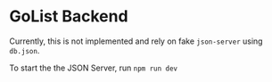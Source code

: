 # GoList Backend

Currently, this is not implemented and rely on fake `json-server` using `db.json`.

To start the the JSON Server, run `npm run dev`